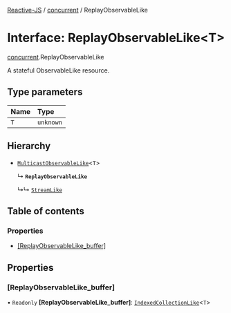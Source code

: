 [Reactive-JS](../README.md) / [concurrent](../modules/concurrent.md) / ReplayObservableLike

# Interface: ReplayObservableLike<T\>

[concurrent](../modules/concurrent.md).ReplayObservableLike

A stateful ObservableLike resource.

## Type parameters

| Name | Type |
| :------ | :------ |
| `T` | `unknown` |

## Hierarchy

- [`MulticastObservableLike`](concurrent.MulticastObservableLike.md)<`T`\>

  ↳ **`ReplayObservableLike`**

  ↳↳ [`StreamLike`](concurrent.StreamLike.md)

## Table of contents

### Properties

- [[ReplayObservableLike\_buffer]](concurrent.ReplayObservableLike.md#[replayobservablelike_buffer])

## Properties

### [ReplayObservableLike\_buffer]

• `Readonly` **[ReplayObservableLike\_buffer]**: [`IndexedCollectionLike`](collections.IndexedCollectionLike.md)<`T`\>
